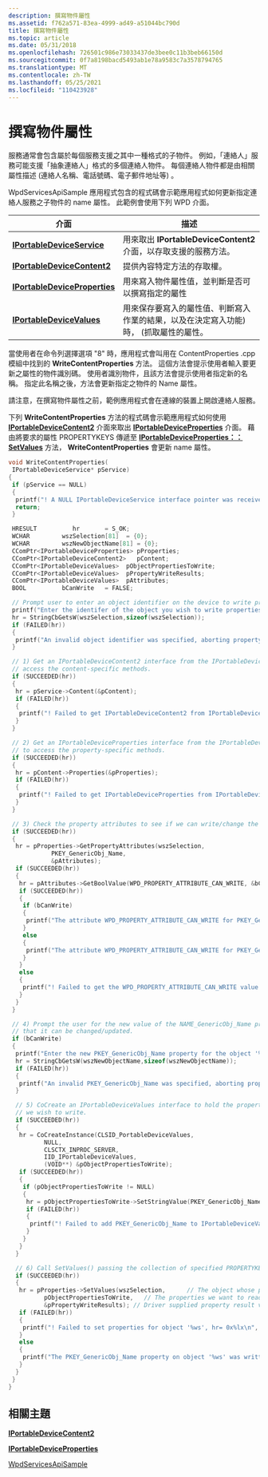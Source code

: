 ```yaml
---
description: 撰寫物件屬性
ms.assetid: f762a571-83ea-4999-ad49-a51044bc790d
title: 撰寫物件屬性
ms.topic: article
ms.date: 05/31/2018
ms.openlocfilehash: 726501c986e73033437de3bee0c11b3beb66150d
ms.sourcegitcommit: 0f7a8198bacd5493ab1e78a9583c7a3578794765
ms.translationtype: MT
ms.contentlocale: zh-TW
ms.lasthandoff: 05/25/2021
ms.locfileid: "110423928"
---
```

# <a name="writing-object-properties"></a>撰寫物件屬性

服務通常會包含屬於每個服務支援之其中一種格式的子物件。 例如，「連絡人」服務可能支援「抽象連絡人」格式的多個連絡人物件。 每個連絡人物件都是由相關屬性描述 (連絡人名稱、電話號碼、電子郵件地址等) 。

WpdServicesApiSample 應用程式包含的程式碼會示範應用程式如何更新指定連絡人服務之子物件的 name 屬性。 此範例會使用下列 WPD 介面。



| 介面                                                      | 描述                                                                                                                                                          |
|----------------------------------------------------------------|----------------------------------------------------------------------------------------------------------------------------------------------------------------------|
| [**IPortableDeviceService**](/windows/desktop/api/PortableDeviceAPI/nn-portabledeviceapi-iportabledeviceservice)       | 用來取出 **IPortableDeviceContent2** 介面，以存取支援的服務方法。                                                                  |
| [**IPortableDeviceContent2**](/windows/desktop/api/PortableDeviceAPI/nn-portabledeviceapi-iportabledevicecontent2)     | 提供內容特定方法的存取權。                                                                                                                     |
| [**IPortableDeviceProperties**](/windows/desktop/api/portabledeviceapi/nn-portabledeviceapi-iportabledeviceproperties) | 用來寫入物件屬性值，並判斷是否可以撰寫指定的屬性                                                                    |
| [**IPortableDeviceValues**](iportabledevicevalues.md)         | 用來保存要寫入的屬性值、判斷寫入作業的結果，以及在決定寫入功能) 時， (抓取屬性的屬性。 |



 

當使用者在命令列選擇選項 "8" 時，應用程式會叫用在 ContentProperties .cpp 模組中找到的 **WriteContentProperties** 方法。 這個方法會提示使用者輸入要更新之屬性的物件識別碼。 使用者識別物件，且該方法會提示使用者指定新的名稱。 指定此名稱之後，方法會更新指定之物件的 Name 屬性。

請注意，在撰寫物件屬性之前，範例應用程式會在連線的裝置上開啟連絡人服務。

下列 **WriteContentProperties** 方法的程式碼會示範應用程式如何使用 [**IPortableDeviceContent2**](/windows/desktop/api/PortableDeviceAPI/nn-portabledeviceapi-iportabledevicecontent2) 介面來取出 [**IPortableDeviceProperties**](/windows/desktop/api/portabledeviceapi/nn-portabledeviceapi-iportabledeviceproperties) 介面。 藉由將要求的屬性 PROPERTYKEYS 傳遞至 [**IPortableDeviceProperties：： SetValues**](/windows/desktop/api/PortableDeviceApi/nf-portabledeviceapi-iportabledeviceproperties-getvalues) 方法， **WriteContentProperties** 會更新 name 屬性。


```C++
void WriteContentProperties(
 IPortableDeviceService* pService)
{
 if (pService == NULL)
 {
  printf("! A NULL IPortableDeviceService interface pointer was received\n");
  return;
 }

 HRESULT          hr       = S_OK;
 WCHAR         wszSelection[81]  = {0};
 WCHAR         wszNewObjectName[81] = {0};
 CComPtr<IPortableDeviceProperties> pProperties;
 CComPtr<IPortableDeviceContent2>   pContent;
 CComPtr<IPortableDeviceValues>  pObjectPropertiesToWrite;
 CComPtr<IPortableDeviceValues>  pPropertyWriteResults;
 CComPtr<IPortableDeviceValues>  pAttributes;
 BOOL          bCanWrite   = FALSE;

 // Prompt user to enter an object identifier on the device to write properties on.
 printf("Enter the identifer of the object you wish to write properties on.\n>");
 hr = StringCbGetsW(wszSelection,sizeof(wszSelection));
 if (FAILED(hr))
 {
  printf("An invalid object identifier was specified, aborting property reading\n");
 }

 // 1) Get an IPortableDeviceContent2 interface from the IPortableDeviceService interface to
 // access the content-specific methods.
 if (SUCCEEDED(hr))
 {
  hr = pService->Content(&pContent);
  if (FAILED(hr))
  {
   printf("! Failed to get IPortableDeviceContent2 from IPortableDeviceService, hr = 0x%lx\n",hr);
  }
 }

 // 2) Get an IPortableDeviceProperties interface from the IPortableDeviceContent2 interface
 // to access the property-specific methods.
 if (SUCCEEDED(hr))
 {
  hr = pContent->Properties(&pProperties);
  if (FAILED(hr))
  {
   printf("! Failed to get IPortableDeviceProperties from IPortableDeviceContent2, hr = 0x%lx\n",hr);
  }
 }

 // 3) Check the property attributes to see if we can write/change the NAME_GenericObj_Name property.
 if (SUCCEEDED(hr))
 {
  hr = pProperties->GetPropertyAttributes(wszSelection,
            PKEY_GenericObj_Name,
            &pAttributes);
  if (SUCCEEDED(hr))
  {
   hr = pAttributes->GetBoolValue(WPD_PROPERTY_ATTRIBUTE_CAN_WRITE, &bCanWrite);
   if (SUCCEEDED(hr))
   {
    if (bCanWrite)
    {
     printf("The attribute WPD_PROPERTY_ATTRIBUTE_CAN_WRITE for PKEY_GenericObj_Name reports TRUE\nThis means that the property can be changed/updated\n\n");
    }
    else
    {
     printf("The attribute WPD_PROPERTY_ATTRIBUTE_CAN_WRITE for PKEY_GenericObj_Name reports FALSE\nThis means that the property cannot be changed/updated\n\n");
    }
   }
   else
   {
    printf("! Failed to get the WPD_PROPERTY_ATTRIBUTE_CAN_WRITE value for PKEY_GenericObj_Name on object '%ws', hr = 0x%lx\n", wszSelection, hr);
   }
  }
 }

 // 4) Prompt the user for the new value of the NAME_GenericObj_Name property only if the property attributes report
 // that it can be changed/updated.
 if (bCanWrite)
 {
  printf("Enter the new PKEY_GenericObj_Name property for the object '%ws'.\n>",wszSelection);
  hr = StringCbGetsW(wszNewObjectName,sizeof(wszNewObjectName));
  if (FAILED(hr))
  {
   printf("An invalid PKEY_GenericObj_Name was specified, aborting property writing\n");
  }

  // 5) CoCreate an IPortableDeviceValues interface to hold the property values
  // we wish to write.
  if (SUCCEEDED(hr))
  {
   hr = CoCreateInstance(CLSID_PortableDeviceValues,
          NULL,
          CLSCTX_INPROC_SERVER,
          IID_IPortableDeviceValues,
          (VOID**) &pObjectPropertiesToWrite);
   if (SUCCEEDED(hr))
   {
    if (pObjectPropertiesToWrite != NULL)
    {
     hr = pObjectPropertiesToWrite->SetStringValue(PKEY_GenericObj_Name, wszNewObjectName);
     if (FAILED(hr))
     {
      printf("! Failed to add PKEY_GenericObj_Name to IPortableDeviceValues, hr= 0x%lx\n", hr);
     }
    }
   }
  }

  // 6) Call SetValues() passing the collection of specified PROPERTYKEYs.
  if (SUCCEEDED(hr))
  {
   hr = pProperties->SetValues(wszSelection,      // The object whose properties we are reading
          pObjectPropertiesToWrite,   // The properties we want to read
          &pPropertyWriteResults); // Driver supplied property result values for the property read operation
   if (FAILED(hr))
   {
    printf("! Failed to set properties for object '%ws', hr= 0x%lx\n", wszSelection, hr);
   }
   else
   {
    printf("The PKEY_GenericObj_Name property on object '%ws' was written successfully (Read the properties again to see the updated value)\n", wszSelection);
   }
  }
 }
}
```



## <a name="related-topics"></a>相關主題

<dl> <dt>

[**IPortableDeviceContent2**](/windows/desktop/api/PortableDeviceAPI/nn-portabledeviceapi-iportabledevicecontent2)
</dt> <dt>

[**IPortableDeviceProperties**](/windows/desktop/api/portabledeviceapi/nn-portabledeviceapi-iportabledeviceproperties)
</dt> <dt>

[WpdServicesApiSample](wpdapisample-sample-service-application.md)
</dt> </dl>

 

 



